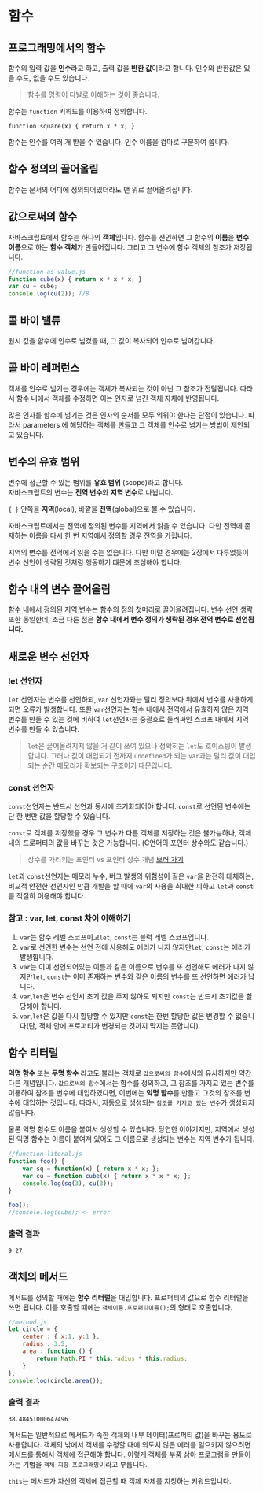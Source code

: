 # 함수

## 프로그래밍에서의 함수

함수의 입력 값을 **인수**라고 하고, 출력 값을 **반환 값**이라고 합니다. 인수와 반환값은 있을 수도, 없을 수도 있습니다.
> 함수를 명령어 다발로 이해하는 것이 좋습니다.

함수는 `function` 키워드를 이용하여 정의합니다.  

```
function square(x) { return x * x; }
```


함수는 인수를 여러 개 받을 수 있습니다. 인수 이름을 컴마로 구분하여 씁니다.

## 함수 정의의 끌어올림

함수는 문서의 어디에 정의되어있더라도 맨 위로 끌어올려집니다.

## 값으로써의 함수

자바스크립트에서 함수는 하나의 **객체**입니다. 함수를 선언하면 그 함수의 **이름**을 **변수 이름**으로 하는 **함수 객체**가 만들어집니다. 그리고 그 변수에 함수 객체의 참조가 저장됩니다.

```javascript
//function-as-value.js
function cube(x) { return x * x * x; }
var cu = cube;
console.log(cu(2)); //8
```

## 콜 바이 밸류

원시 값을 함수에 인수로 넘겼을 때, 그 값이 복사되어 인수로 넘어갑니다.

## 콜 바이 레퍼런스

객체를 인수로 넘기는 경우에는 객체가 복사되는 것이 아닌 그 참조가 전달됩니다. 따라서 함수 내에서 객체를 수정하면 이는 인자로 넘긴 객체 자체에 반영됩니다.

많은 인자를 함수에 넘기는 것은 인자의 순서를 모두 외워야 한다는 단점이 있습니다. 따라서 parameters 에 해당하는 객체를 만들고 그 객체를 인수로 넘기는 방법이 제안되고 있습니다.

## 변수의 유효 범위

변수에 접근할 수 있는 범위를 **유효 범위** (scope)라고 합니다.  
자바스크립트의 변수는 **전역 변수**와 **지역 변수**로 나뉩니다.  

`{ }` 안쪽을 **지역**(local), 바깥을 **전역**(global)으로 볼 수 있습니다.

자바스크립트에서는 전역에 정의된 변수를 지역에서 읽을 수 있습니다. 다만 전역에 존재하는 이름을 다시 한 번 지역에서 정의할 경우 전역을 가립니다.

지역의 변수를 전역에서 읽을 수는 없습니다. 다만 이럴 경우에는 2장에서 다루었듯이 변수 선언이 생략된 것처럼 행동하기 떄문에 조심해야 합니다.

## 함수 내의 변수 끌어올림

함수 내에서 정의된 지역 변수는 함수의 정의 첫머리로 끌어올려집니다. 변수 선언 생략 또한 동일한데, 조금 다른 점은 **함수 내에서 변수 정의가 생략된 경우 전역 변수로 선언됩니다.**

## 새로운 변수 선언자

### let 선언자
`let` 선언자는 변수를 선언하되, `var` 선언자와는 달리 정의보다 위에서 변수를 사용하게 되면 오류가 발생합니다. 또한 `var`선언자는 함수 내에서 전역에서 유효하지 않은 지역 변수를 만들 수 있는 것에 비하여 `let`선언자는 중괄호로 둘러싸인 스코프 내에서 지역 변수를 만들 수 있습니다.

> `let`은 끌어올려지지 않을 거 같이 쓰여 있으나 정확히는 `let`도 호이스팅이 발생합니다. 그러나 값이 대입되기 전까지 `undefined`가 되는 `var`과는 달리 값이 대입되는 순간 메모리가 확보되는 구조이기 때문입니다.

### const 선언자
`const`선언자는 반드시 선언과 동시에 초기화되어야 합니다.  `const`로 선언된 변수에는 단 한 번만 값을 할당할 수 있습니다.

`const`로 객체를 저장했을 경우 그 변수가 다른 객체를 저장하는 것은 불가능하나, 객체 내의 프로퍼티의 값을 바꾸는 것은 가능합니다. (C언어의 포인터 상수와도 같습니다.)
> 상수를 가리키는 포인터 vs 포인터 상수 개념 [보러 가기](https://m.blog.naver.com/sipack7297/220394609641)

`let`과 `const`선언자는 메모리 누수, 버그 발생의 위험성이 짙은 `var`을 완전히 대체하는, 비교적 안전한 선언자인 만큼 개발을 할 때에 `var`의 사용을 최대한 피하고 `let`과 `const`를 적절히 이용해야 합니다.

### 참고 : var, let, const 차이 이해하기

1. `var`는 함수 레벨 스코프이고`let`, `const`는 블럭 레벨 스코프입니다.  
2. `var`로 선언한 변수는 선언 전에 사용해도 에러가 나지 않지만`let`, `const`는 에러가 발생합니다.  
3. `var`는 이미 선언되어있는 이름과 같은 이름으로 변수를 또 선언해도 에러가 나지 않지만`let`, `const`는 이미 존재하는 변수와 같은 이름의 변수를 또 선언하면 에러가 납니다.  
4. `var`,`let`은 변수 선언시 초기 값을 주지 않아도 되지만 `const`는 반드시 초기값을 할당해야 합니다.  
5. `var`,`let`은 값을 다시 할당할 수 있지만 `const`는 한번 할당한 값은 변경할 수 없습니다(단, 객체 안에 프로퍼티가 변경되는 것까지 막지는 못합니다).  


## 함수 리터럴

**익명 함수** 또는 **무명 함수** 라고도 불리는 객체로 `값으로써의 함수`에서와 유사하지만 약간 다른 개념입니다. `값으로써의 함수`에서는 함수를 정의하고, 그 참조를 가지고 있는 변수를 이용하여 참조를 변수에 대입하였다면, 이번에는 **익명 함수**를 만들고 그것의 참조를 변수에 대입하는 것입니다. 따라서, 자동으로 생성되는 `참조를 가지고 있는 변수`가 생성되지 않습니다.

물론 익명 함수도 이름을 붙여서 생성할 수 있습니다. 당연한 이야기지만, 지역에서 생성된 익명 함수는 이름이 붙여져 있어도 그 이름으로 생성되는 변수는 지역 변수가 됩니다.

```javascript
//function-literal.js
function foo() {
    var sq = function(x) { return x * x; };
    var cu = function cube(x) { return x * x * x; };
    console.log(sq(3), cu(3));
}

foo();
//console.log(cube); <- error
```

### 출력 결과
```
9 27
```

## 객체의 메서드

메서드를 정의할 때에는 **함수 리터럴**을 대입합니다. 프로퍼티의 값으로 함수 리터럴을 쓰면 됩니다. 이를 호출할 때에는 `객체이름.프로퍼티이름();`의 형태로 호출합니다.

```javascript
//method.js
let circle = {
    center : { x:1, y:1 },
    radius : 3.5,
    area : function () {
        return Math.PI * this.radius * this.radius;
    }
};
console.log(circle.area());
```

### 출력 결과

```
38.48451000647496
```

메서드는 일반적으로 메서드가 속한 객체의 내부 데이터(프로퍼티 값)을 바꾸는 용도로 사용합니다. 객체의 밖에서 객체를 수정할 때에 의도치 않은 에러를 일으키지 않으려면 메서드를 통해서 객체에 접근해야 합니다. 이렇게 객체를 부품 삼아 프로그램을 만들어 가는 기법을 `객체 지향 프로그래밍`이라고 부릅니다.

`this`는 메서드가 자신의 객체에 접근할 때 객체 자체를 지칭하는 키워드입니다.